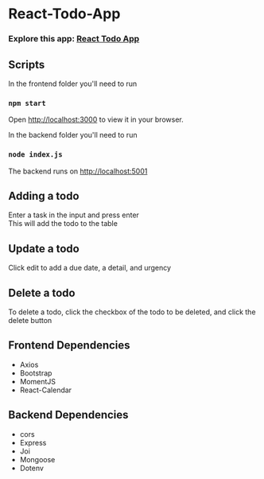 # React-Todo-App

### Explore this app: [React Todo App](https://myreacttodoapp-9.netlify.app/)

## Scripts
In the frontend folder you'll need to run

### `npm start`
Open [http://localhost:3000](http://localhost:3000) to view it in your browser.

In the backend folder you'll need to run 
### `node index.js`
The backend runs on [http://localhost:5001](http://localhost:5001)

## Adding a todo
Enter a task in the input and press enter<br/>
This will add the todo to the table</br>

## Update a todo
Click edit to add a due date, a detail, and urgency<br />

## Delete a todo
To delete a todo, click the checkbox of the todo to be deleted, and click the delete button<br />

## Frontend Dependencies
* Axios
* Bootstrap
* MomentJS
* React-Calendar

## Backend Dependencies
* cors
* Express
* Joi
* Mongoose
* Dotenv
